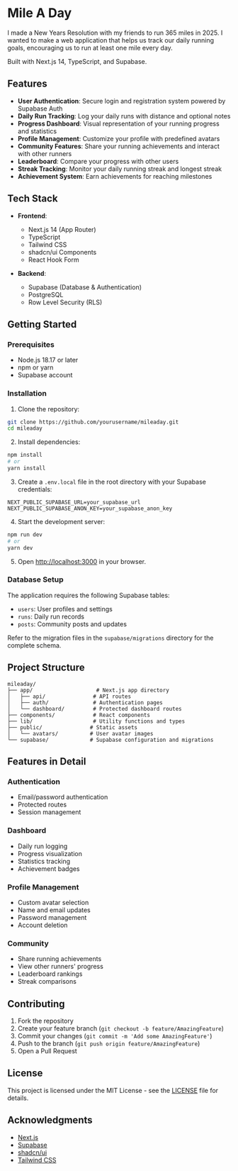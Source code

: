# Mile A Day

I made a New Years Resolution with my friends to run 365 miles in 2025. I wanted to make a web application that helps us track our daily running goals, encouraging us to run at least one mile every day.

Built with Next.js 14, TypeScript, and Supabase.

## Features

- **User Authentication**: Secure login and registration system powered by Supabase Auth
- **Daily Run Tracking**: Log your daily runs with distance and optional notes
- **Progress Dashboard**: Visual representation of your running progress and statistics
- **Profile Management**: Customize your profile with predefined avatars
- **Community Features**: Share your running achievements and interact with other runners
- **Leaderboard**: Compare your progress with other users
- **Streak Tracking**: Monitor your daily running streak and longest streak
- **Achievement System**: Earn achievements for reaching milestones

## Tech Stack

- **Frontend**:
  - Next.js 14 (App Router)
  - TypeScript
  - Tailwind CSS
  - shadcn/ui Components
  - React Hook Form

- **Backend**:
  - Supabase (Database & Authentication)
  - PostgreSQL
  - Row Level Security (RLS)

## Getting Started

### Prerequisites

- Node.js 18.17 or later
- npm or yarn
- Supabase account

### Installation

1. Clone the repository:
```bash
git clone https://github.com/yourusername/mileaday.git
cd mileaday
```

2. Install dependencies:
```bash
npm install
# or
yarn install
```

3. Create a `.env.local` file in the root directory with your Supabase credentials:
```env
NEXT_PUBLIC_SUPABASE_URL=your_supabase_url
NEXT_PUBLIC_SUPABASE_ANON_KEY=your_supabase_anon_key
```

4. Start the development server:
```bash
npm run dev
# or
yarn dev
```

5. Open [http://localhost:3000](http://localhost:3000) in your browser.

### Database Setup

The application requires the following Supabase tables:

- `users`: User profiles and settings
- `runs`: Daily run records
- `posts`: Community posts and updates

Refer to the migration files in the `supabase/migrations` directory for the complete schema.

## Project Structure

```
mileaday/
├── app/                    # Next.js app directory
│   ├── api/               # API routes
│   ├── auth/              # Authentication pages
│   └── dashboard/         # Protected dashboard routes
├── components/            # React components
├── lib/                   # Utility functions and types
├── public/               # Static assets
│   └── avatars/          # User avatar images
└── supabase/             # Supabase configuration and migrations
```

## Features in Detail

### Authentication
- Email/password authentication
- Protected routes
- Session management

### Dashboard
- Daily run logging
- Progress visualization
- Statistics tracking
- Achievement badges

### Profile Management
- Custom avatar selection
- Name and email updates
- Password management
- Account deletion

### Community
- Share running achievements
- View other runners' progress
- Leaderboard rankings
- Streak comparisons

## Contributing

1. Fork the repository
2. Create your feature branch (`git checkout -b feature/AmazingFeature`)
3. Commit your changes (`git commit -m 'Add some AmazingFeature'`)
4. Push to the branch (`git push origin feature/AmazingFeature`)
5. Open a Pull Request

## License

This project is licensed under the MIT License - see the [LICENSE](LICENSE) file for details.

## Acknowledgments

- [Next.js](https://nextjs.org/)
- [Supabase](https://supabase.io/)
- [shadcn/ui](https://ui.shadcn.com/)
- [Tailwind CSS](https://tailwindcss.com/) 